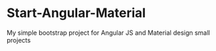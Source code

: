 # Start-Angular-Material
My simple bootstrap project for Angular JS and Material design small projects
